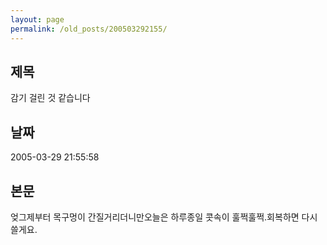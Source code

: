 ```yaml
---
layout: page
permalink: /old_posts/200503292155/
---
```


## 제목
감기 걸린 것 같습니다

## 날짜
2005-03-29 21:55:58

## 본문
엊그제부터 목구멍이 간질거리더니만오늘은 하루종일 콧속이 훌쩍훌쩍.회복하면 다시 쓸게요.